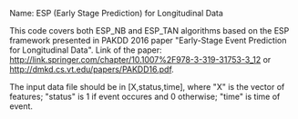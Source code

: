 Name: ESP (Early Stage Prediction) for Longitudinal Data

This code covers both ESP_NB and ESP_TAN algorithms based on the ESP framework presented in PAKDD 2016 paper "Early-Stage Event Prediction for Longitudinal Data". Link of the paper: 
http://link.springer.com/chapter/10.1007%2F978-3-319-31753-3_12 or http://dmkd.cs.vt.edu/papers/PAKDD16.pdf.

The input data file should be in [X,status,time], where 
"X" is the vector of features; 
"status" is 1 if event occures and 0 otherwise; 
"time" is time of event.

